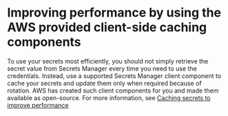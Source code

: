 # Improving performance by using the AWS provided client\-side caching components<a name="best-practice_client-caching-components"></a>

To use your secrets most efficiently, you should not simply retrieve the secret value from Secrets Manager every time you need to use the credentials\. Instead, use a supported Secrets Manager client component to cache your secrets and update them only when required because of rotation\. AWS has created such client components for you and made them available as open\-source\. For more information, see [Caching secrets to improve performance](use-client-side-caching.md#use-client-side-caching-components)